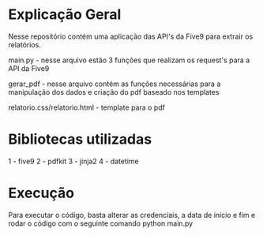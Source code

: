# Explicação Geral
Nesse repositório contém uma aplicação das API's da Five9 para extrair os relatórios.

main.py - nesse arquivo estão 3 funções que realizam os request's para a API da Five9

gerar_pdf - nesse arquivo contém as funções necessárias para a manipulação dos dados e criação do pdf baseado nos templates

relatorio.css/relatorio.html - template para o pdf

# Bibliotecas utilizadas
1 - five9
2 - pdfkit
3 - jinja2
4 - datetime

# Execução
Para executar o código, basta alterar as credenciais, a data de início e fim e rodar o código com o seguinte comando
                                                    python main.py
